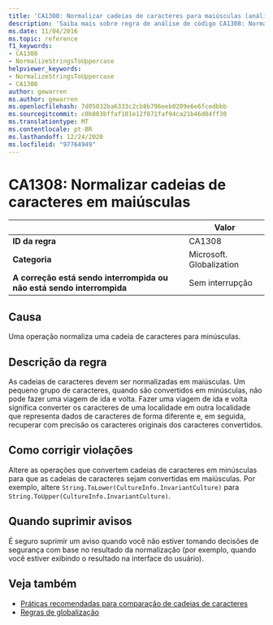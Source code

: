 ```yaml
---
title: 'CA1308: Normalizar cadeias de caracteres para maiúsculas (análise de código)'
description: 'Saiba mais sobre regra de análise de código CA1308: Normalizar cadeias de caracteres para maiúsculas'
ms.date: 11/04/2016
ms.topic: reference
f1_keywords:
- CA1308
- NormalizeStringsToUppercase
helpviewer_keywords:
- NormalizeStringsToUppercase
- CA1308
author: gewarren
ms.author: gewarren
ms.openlocfilehash: 7d05832ba6333c2cb8b796eeb0209e6e6fcedbbb
ms.sourcegitcommit: c0b803bffaf101e12f071faf94ca21b46d04ff30
ms.translationtype: MT
ms.contentlocale: pt-BR
ms.lasthandoff: 12/24/2020
ms.locfileid: "97764949"
---
```

# <a name="ca1308-normalize-strings-to-uppercase"></a>CA1308: Normalizar cadeias de caracteres em maiúsculas

| | Valor |
|-|-|
| **ID da regra** |CA1308|
| **Categoria** |Microsoft. Globalization|
| **A correção está sendo interrompida ou não está sendo interrompida** |Sem interrupção|

## <a name="cause"></a>Causa

Uma operação normaliza uma cadeia de caracteres para minúsculas.

## <a name="rule-description"></a>Descrição da regra

As cadeias de caracteres devem ser normalizadas em maiúsculas. Um pequeno grupo de caracteres, quando são convertidos em minúsculas, não pode fazer uma viagem de ida e volta. Fazer uma viagem de ida e volta significa converter os caracteres de uma localidade em outra localidade que representa dados de caracteres de forma diferente e, em seguida, recuperar com precisão os caracteres originais dos caracteres convertidos.

## <a name="how-to-fix-violations"></a>Como corrigir violações

Altere as operações que convertem cadeias de caracteres em minúsculas para que as cadeias de caracteres sejam convertidas em maiúsculas. Por exemplo, altere `String.ToLower(CultureInfo.InvariantCulture)` para `String.ToUpper(CultureInfo.InvariantCulture)`.

## <a name="when-to-suppress-warnings"></a>Quando suprimir avisos

É seguro suprimir um aviso quando você não estiver tomando decisões de segurança com base no resultado da normalização (por exemplo, quando você estiver exibindo o resultado na interface do usuário).

## <a name="see-also"></a>Veja também

- [Práticas recomendadas para comparação de cadeias de caracteres](../../../standard/base-types/best-practices-strings.md)
- [Regras de globalização](globalization-warnings.md)
